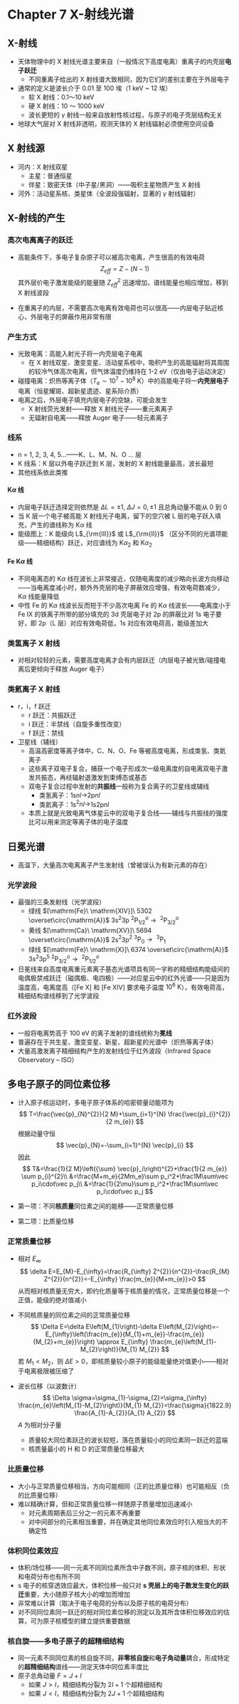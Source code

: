 # Chapter 7 X-射线光谱

## X-射线

- 天体物理中的 X 射线光谱主要来自（一般情况下高度电离）重离子的内壳层**电子跃迁**
  - 不同重离子给出的 X 射线谱大致相同，因为它们的差别主要在于外层电子
- 通常的定义是波长介于 0.01 至 100 埃（1 keV ~ 12 埃）
  - 软 X 射线：0.1～10 keV
  - 硬 X 射线：10 ～ 1000 keV
  - 波长更短的 $\gamma$ 射线一般来自放射性核过程，与原子的电子壳层结构无关
- 地球大气层对 X 射线非透明，观测天体的 X 射线辐射必须使用空间设备

## X 射线源

- 河内：X 射线双星
  - 主星：普通恒星
  - 伴星：致密天体（中子星/黑洞）——吸积主星物质产生 X 射线
- 河外：活动星系核、类星体（全波段强辐射，显著的 $\gamma$ 射线辐射）

## X-射线的产生

### 高次电离离子的跃迁

- 高能条件下，多电子复杂原子可以被高次电离，产生很高的有效电荷
  $$
  Z_{eff}=Z-(N-1)
  $$
  其外层价电子激发能级的能量随 $Z_{eff}^2$ 迅速增加，谱线能量也相应增加，移到 X 射线波段

- 在重离子的内层，不需要高次电离有效电荷也可以很高——内层电子贴近核心，外层电子的屏蔽作用非常有限

### 产生方式

- 光致电离：高能入射光子将一内壳层电子电离
  - 在 X 射线双星、激变变星、活动星系核中，吸积产生的高能辐射将其周围的较冷气体高次电离，但气体温度仍维持在 1-2 eV（仅由电子运动决定）
- 碰撞电离：炽热等离子体（$T_{\mathrm{e}} \sim 10^{7}-10^{8}\ \mathrm{K}$）中的高能电子将一**内壳层电子**电离（恒星耀斑、超新星遗迹、星系际介质）
- 电离之后，外层电子填充内层电子的空缺，可能会发生
  - X 射线荧光发射——释放 X 射线光子——重元素离子
  - 无辐射自电离——释放 Auger 电子——轻元素离子

### 线系

- n = 1, 2, 3, 4, 5…——K、L、M、N、O … 层
- K 线系：K 层以外电子跃迁到 K 层，发射的 X 射线能量最高，波长最短
- 其他线系依此类推

#### K$\alpha$ 线

- 内层电子跃迁选择定则依然是 $\Delta L=\pm 1, \ \Delta J=0, \pm 1$ 且总角动量不能从 0 到 0
- 当 K 层一个电子被高能 X 射线光子电离，留下的空穴被 L 层的电子跃入填充，产生的谱线称为 K$\alpha$ 线
- 能级图上：K 能级向 L$_{\rm{III}}$ 或 L$_{\rm{II}}$ （区分不同的光谱项能级——精细结构）跃迁，对应谱线为 K$\alpha_2$ 和 K$\alpha_2$

#### Fe K$\alpha$ 线

- 不同电离态的 K$\alpha$ 线在波长上非常接近，仅随电离度的减少略向长波方向移动——当电离度减小时，额外外壳层的电子屏蔽效应增强，有效电荷数减少，K$\alpha$ 线能量降低
- 中性 Fe 的 K$\alpha$ 线波长反而短于不少高次电离 Fe 的 K$\alpha$ 线波长——电离度小于 Fe IX 的铁离子所带的部分填充的 3d 壳层电子对 2p 的屏蔽比对 1s 电子要好，即 2p（L 层）对应有效电荷低，1s 对应有效电荷高，能级差加大

### 类氢离子 X 射线

- 对相对较轻的元素，需要高度电离才会有内层跃迁（内层电子被光致/碰撞电离后更倾向于释放 Auger 电子）

### 类氦离子 X 射线

- r，i，f 跃迁
  - r 跃迁：共振跃迁
  - i 跃迁：半禁线（自旋多重性改变）
  - f 跃迁：禁线
- 卫星线（辅线）
  - 高温高密度等离子体中，C、N、O、Fe 等被高度电离，形成类氢、类氦离子
  - 这些离子双电子复合，捕获一个电子形成次一级电离度的自电离双电子激发共振态，再经辐射退激发到束缚态或基态
  - 双电子复合过程中发射的**共振线**一般称为复合离子的卫星线或辅线
    - 类氢离子：1s$nl\to$2p$nl$
    - 类氦离子：1s$^2nl\to$1s2p$nl$
  - 本质上就是光致电离气体星云中的双电子复合线——辅线与共振线的强度比可以用来测定等离子体的电子温度

## 日冕光谱

- 高温下，大量高次电离离子产生发射线（曾被误认为有新元素的存在）

### 光学波段

- 最强的三条发射线（光学波段）
  - 绿线 $[\mathrm{Fe}\ \mathrm{XIV}]\ 5302 \overset\circ{\mathrm{A}}$ 3s$^{2}$3p $^{2} \mathrm{P}^o_{1 / 2}\to\ ^{2} \mathrm{P}^o_{3 / 2}$
  - 黄线 $[\mathrm{Ca}\ \mathrm{XV}]\ 5694 \overset\circ{\mathrm{A}}$ 2s$^{2}$3p$^2$ $^{3} \mathrm{P}_{0}\to\ ^{3} \mathrm{P}_1$
  - 绿线 $[\mathrm{Fe}\ \mathrm{X}]\ 6374 \overset\circ{\mathrm{A}}$ 3s$^{2}$3p$^5$ $^{2} \mathrm{P}^o_{3 / 2}\to\ ^{2} \mathrm{P}^o_{1 / 2}$
- 日冕线来自高度电离重元素离子基态光谱项具有同一宇称的精细结构能级间的电偶极禁戒跃迁（磁偶极、电四极）——对应星云中的红外光谱——只是因为温度高，电离度高（[Fe X] 和 [Fe XIV] 要求电子温度 $10^6\text { K}$），有效电荷高，精细结构谱线移到了光学波段

### 红外波段

- 一般将电离势高于 100 eV 的离子发射的谱线统称为**冕线**
- 普遍存在于共生星、激变变星、新星、超新星的光谱中（炽热等离子体）
- 大量高激发离子精细结构产生的发射线位于红外波段（Infrared Space Observatory – ISO）

## 多电子原子的同位素位移

- 计入原子核运动时，多电子原子体系的哈密顿量动能项为
  $$
  T=\frac{\vec{p}_{N}^{2}}{2 M}+\sum_{i=1}^{N} \frac{\vec{p}_{i}^{2}}{2 m_{e}}
  $$
  根据动量守恒
  $$
  \vec{p}_{N}=-\sum_{i=1}^{N} \vec{p}_{i}
  $$
  因此
  $$
  T&=\frac{1}{2 M}\left({\sum} \vec{p}_i\right)^{2}+\frac{1}{2 m_{e}} \sum p_{i}^{2}\\
  &=\frac{M+m_e}{2Mm_e}\sum p_i^2+\frac1M\sum\vec p_i\cdot\vec p_j\\
  &=\frac{1}{2\mu}\sum p_i^2+\frac1M\sum\vec p_i\cdot\vec p_j
  $$

- 第一项：不同**核质量**同位素之间的能移——正常质量位移

- 第二项：比质量位移

### 正常质量位移

- 相对 $E_\infty$
  $$
  \delta E=E_{M}-E_{\infty}=\frac{R_{\infty} Z^{2}}{n^{2}}-\frac{R_{M} Z^{2}}{n^{2}}=-E_{\infty} \frac{m_{e}}{M+m_{e}}>0
  $$
  从而相对核质量无穷大，即约化质量等于核质量的情况，正常质量位移是一个正值，能级的绝对值减小

- 不同核质量的同位素之间的正常质量位移
  $$
  \Delta E=\delta E\left(M_{1}\right)-\delta E\left(M_{2}\right)=-E_{\infty}\left(\frac{m_{e}}{M_{1}+m_{e}}-\frac{m_{e}}{M_{2}+m_{e}}\right) \approx E_{\infty} \frac{m_{e}\left(M_{1}-M_{2}\right)}{M_{1} M_{2}}
  $$
  若 $M_1<M_2$，则 $\Delta E>0$，即核质量较小原子的能级能量绝对值更小——相对于电离极限被压缩了

- 波长位移（以波数计）
  $$
  \Delta \sigma=\sigma_{1}-\sigma_{2}=\sigma_{\infty} \frac{m_{e}\left(M_{1}-M_{2}\right)}{M_{1} M_{2}}=\frac{\sigma}{1822.9} \frac{A_{1}-A_{2}}{A_{1} A_{2}}
  $$
  $A$ 为相对分子量

  - 质量较大同位素跃迁的波长较短，落在质量较小的同位素同一跃迁的蓝端
  - 核质量最小的 H 和 D 的正常质量位移最大

### 比质量位移

- 大小与正常质量位移相当，方向可能相同（正的比质量位移）也可能相反（负的比质量位移）
- 难以精确计算，但和正常质量位移一样随原子质量增加迅速减小
  - 对元素周期表后三分之一的元素不再重要
  - 对中间部分的元素相当重要，并在确定其他同位素效应时引入相当大的不确定性

### 体积同位素效应

- 体积/场位移——同一元素不同同位素所含中子数不同，原子核的体积、形状和电荷分布也有所不同
- s 电子的核穿透效应最大，体积位移一般只对 **s 壳层上的电子数发生变化的跃迁**重要，大小随原子核大小的增加而增加
- 非常难以计算（取决于电子电荷的分布以及原子核的电荷分布）
- 对不同同位素同一跃迁的相对同位素位移的测定以及其所含体积位移效应的估算，可为原子核模型的建立提供重要数据

### 核自旋——多电子原子的超精细结构

- 同一元素不同同位素的核自旋不同，**非零核自旋**和**电子角动量**耦合，形成特定的**超精细结构**谱线——测定天体中同位素丰度比
- 原子总角动量 $F=J+I$
  - 如果 $J>I$，精细结构分裂为 $2I+1$ 个超精细结构
  - 如果 $J<I$，精细结构分裂为 $2J+1$ 个超精细结构

